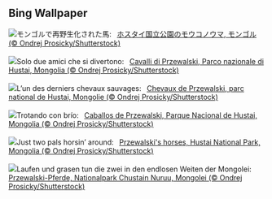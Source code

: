 ## Bing Wallpaper
![](https://www.bing.com/th?id=OHR.MongoliaHorses_JA-JP9826935839_UHD.jpg&w=1000)モンゴルで再野生化された馬:&nbsp;&ensp;[ホスタイ国立公園のモウコノウマ, モンゴル (© Ondrej Prosicky/Shutterstock)](https://www.bing.com/th?id=OHR.MongoliaHorses_JA-JP9826935839_UHD.jpg)
<br><br/>
![](https://www.bing.com/th?id=OHR.MongoliaHorses_IT-IT8693610029_UHD.jpg&w=1000)Solo due amici che si divertono:&nbsp;&ensp;[Cavalli di Przewalski, Parco nazionale di Hustai, Mongolia (© Ondrej Prosicky/Shutterstock)](https://www.bing.com/th?id=OHR.MongoliaHorses_IT-IT8693610029_UHD.jpg)
<br><br/>
![](https://www.bing.com/th?id=OHR.MongoliaHorses_FR-FR6648660831_UHD.jpg&w=1000)L’un des derniers chevaux sauvages:&nbsp;&ensp;[Chevaux de Przewalski, parc national de Hustai, Mongolie (© Ondrej Prosicky/Shutterstock)](https://www.bing.com/th?id=OHR.MongoliaHorses_FR-FR6648660831_UHD.jpg)
<br><br/>
![](https://www.bing.com/th?id=OHR.MongoliaHorses_ES-ES7951435497_UHD.jpg&w=1000)Trotando con brío:&nbsp;&ensp;[Caballos de Przewalski, Parque Nacional de Hustai, Mongolia (© Ondrej Prosicky/Shutterstock)](https://www.bing.com/th?id=OHR.MongoliaHorses_ES-ES7951435497_UHD.jpg)
<br><br/>
![](https://www.bing.com/th?id=OHR.MongoliaHorses_EN-GB2849288889_UHD.jpg&w=1000)Just two pals horsin’ around:&nbsp;&ensp;[Przewalski's horses, Hustai National Park, Mongolia (© Ondrej Prosicky/Shutterstock)](https://www.bing.com/th?id=OHR.MongoliaHorses_EN-GB2849288889_UHD.jpg)
<br><br/>
![](https://www.bing.com/th?id=OHR.MongoliaHorses_DE-DE4992384095_UHD.jpg&w=1000)Laufen und grasen tun die zwei in den endlosen Weiten der Mongolei:&nbsp;&ensp;[Przewalski-Pferde, Nationalpark Chustain Nuruu, Mongolei (© Ondrej Prosicky/Shutterstock)](https://www.bing.com/th?id=OHR.MongoliaHorses_DE-DE4992384095_UHD.jpg)
<br><br/>
